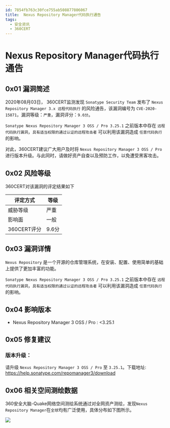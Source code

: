 ```yaml
---
id: 7854fb763c30fce755ab508877806067
title:  Nexus Repository Manager代码执行通告
tags: 
  - 安全资讯
  - 360CERT
---
```


#  Nexus Repository Manager代码执行通告

0x01 漏洞简述
---------


2020年08月03日， 360CERT监测发现 `Sonatype Security Team` 发布了 `Nexus Repository Manager 3.x 远程代码执行` 的风险通告，该漏洞编号为 `CVE-2020-15871`，漏洞等级：`严重`，漏洞评分：`9.6分`。


`Sonatype Nexus Repository Manager 3 OSS / Pro 3.25.1` 之前版本中存在 `远程代码执行漏洞`，`具有适当权限的通过认证的远程攻击者` 可以利用该漏洞造成 `任意代码执行` 的影响。


对此，360CERT建议广大用户及时将 `Nexus Repository Manager 3 OSS / Pro` 进行版本升级。与此同时，请做好资产自查以及预防工作，以免遭受黑客攻击。


0x02 风险等级
---------


360CERT对该漏洞的评定结果如下




| 评定方式 | 等级 |
| --- | --- |
| 威胁等级 | 严重 |
| 影响面 | 一般 |
| 360CERT评分 | 9.6分 |


0x03 漏洞详情
---------


`Nexus Repository` 是一个开源的仓库管理系统，在安装、配置、使用简单的基础上提供了更加丰富的功能。


`Sonatype Nexus Repository Manager 3 OSS / Pro 3.25.1` 之前版本中存在 `远程代码执行漏洞`，`具有适当权限的通过认证的远程攻击者` 可以利用该漏洞造成 `任意代码执行` 的影响。


0x04 影响版本
---------


* Nexus Repository Manager 3 OSS / Pro : <3.25.1


0x05 修复建议
---------


### 版本升级：


请升级 `Nexus Repository Manager 3 OSS / Pro` 至 `3.25.1`。下载地址: <https://help.sonatype.com/repomanager3/download>


0x06 相关空间测绘数据
-------------


360安全大脑-Quake网络空间测绘系统通过对全网资产测绘，发现`Nexus Repository Manager`在`全球`均有广泛使用，具体分布如下图所示。


![](https://p403.ssl.qhimgs4.com/t01ffb3b133724fdeaf.jpeg)


